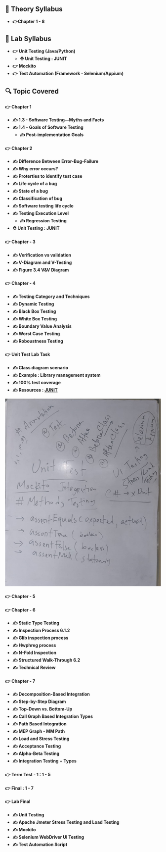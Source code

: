 ## 🍂 Theory Syllabus

- **👉Chapter 1 - 8**

## 🎅 Lab Syllabus

- **👉 Unit Testing (Java/Python)**
  - **⛑️ Unit Testing : JUNIT**
- **👉 Mockito**
- **👉 Test Automation (Framework - Selenium/Appium)**

## 🔍 Topic Covered

#### 👉 Chapter 1

- **✍️ 1.3 - Software Testing—Myths and Facts**
- **✍️ 1.4 - Goals of Software Testing**
  - **✍️ Post-implementation Goals**

#### 👉 Chapter 2

- **✍️ Difference Between Error-Bug-Failure**
- **✍️ Why error occurs?**
- **✍️ Proterties to identify test case**
- **✍️ Life cycle of a bug**
- **✍️ State of a bug**
- **✍️ Classification of bug**
- **✍️ Software testing life cycle**
- **✍️ Testing Execution Level**
  - **✍️ Regression Testing**
- **⛑️ Unit Testing : JUNIT**

#### 👉 Chapter - 3

- **✍️ Verification vs validation**
- **✍️ V-Diagram and V-Testing**
- **✍️ Figure 3.4 V&V Diagram**

#### 👉 Chapter - 4

- **✍️ Testing Category and Techniques**
- **✍️ Dynamic Testing**
- **✍️ Black Box Testing**
- **✍️ White Box Testing**
- **✍️ Boundary Value Analysis**
- **✍️ Worst Case Testing**
- **✍️ Roboustness Testing**

#### 👉 Unit Test Lab Task

- **✍️ Class diagram scenario**
- **✍️ Example : Library management system**
- **✍️ 100% test coverage**
- **✍️ Resources : [JUNIT](https://mvnrepository.com/artifact/org.junit.jupiter/junit-jupiter-api/5.10.0)**

![](./12.jpg)


#### 👉 Chapter - 5

#### 👉 Chapter - 6
- **✍️ Static Type Testing**
- **✍️ Inspection Process  6.1.2**
- **✍️ Glib inspection process**
- **✍️ Hwphreg process**
- **✍️ N-Fold Inspection**
- **✍️ Structured Walk-Through 6.2**
- **✍️ Technical Review**


#### 👉 Chapter - 7
- **✍️  Decomposition-Based Integration**
- **✍️ Step-by-Step Diagram**
- **✍️ Top-Down vs. Bottom-Up**
- **✍️ Call Graph Based Integration Types**
- **✍️ Path Based Integration**
- **✍️ MEP Graph - MM Path**
- **✍️ Load and Stress Testing**
- **✍️ Acceptance Testing**
- **✍️ Alpha-Beta Testing**
- **✍️ Integration Testing + Types**

#### 👉 Term Test - 1 : 1 - 5
#### 👉 Final : 1 - 7


#### 👉 Lab Final
- **✍️  Unit Testing**
- **✍️ Apache Jmeter Stress Testing and Load Testing**
- **✍️ Mockito**
- **✍️ Selenium WebDriver UI Testing**
- **✍️ Test Automation Script**




